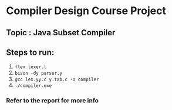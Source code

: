 # Compiler Design Course Project
## Topic : Java Subset Compiler

## Steps to run:
1. `flex lexer.l`
2. `bison -dy parser.y`
3. `gcc lex.yy.c y.tab.c -o compiler`
4. `./compiler.exe`

### Refer to the report for more info